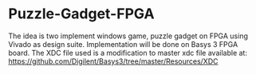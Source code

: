 # Puzzle-Gadget-FPGA
The idea is two implement windows game, puzzle gadget on FPGA using Vivado as design suite.
Implementation will be done on Basys 3 FPGA board. 
The XDC file used is a modification to master xdc file available at:
https://github.com/Digilent/Basys3/tree/master/Resources/XDC
